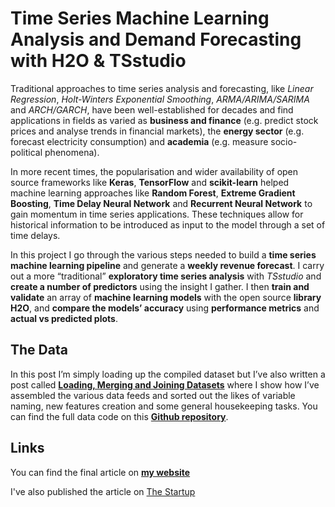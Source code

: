# Time Series Machine Learning Analysis and Demand Forecasting with H2O & TSstudio

Traditional approaches to time series analysis and forecasting, like _Linear Regression_, _Holt-Winters Exponential Smoothing_, _ARMA/ARIMA/SARIMA_ and _ARCH/GARCH_, have been well-established for decades and find applications in fields as varied as __business and finance__ (e.g. predict stock prices and analyse trends in financial markets), the __energy sector__ (e.g. forecast electricity consumption) and __academia__ (e.g. measure socio-political phenomena).

In more recent times, the popularisation and wider availability of open source frameworks like __Keras__, __TensorFlow__ and __scikit-learn__ helped machine learning approaches like __Random Forest__, __Extreme Gradient Boosting__, __Time Delay Neural Network__ and __Recurrent Neural Network__ to gain momentum in time series applications. These techniques allow for historical information to be introduced as input to the model through a set of time delays.

In this project I go through the various steps needed to build a __time series machine learning pipeline__ and generate a __weekly revenue forecast__. I carry out a more “traditional” __exploratory time series analysis__ with _TSstudio_ and __create a number of predictors__ using the insight I gather. I then __train and validate__ an array of __machine learning models__ with the open source __library H2O__, and __compare the models’ accuracy__ using __performance metrics__ and __actual vs predicted plots__.

## The Data

In this post I’m simply loading up the compiled dataset but I’ve also written a post called [__Loading, Merging and Joining Datasets__](https://diegousai.io/2019/09/loading-merging-and-joining-datasets/) where I show how I’ve assembled the various data feeds and sorted out the likes of variable naming, new features creation and some general housekeeping tasks. You can find the full data code on this [__Github repository__](https://github.com/DiegoUsaiUK/Loading_Merging_and_Joining_Datasets).

## Links

You can find the final article on [__my website__](https://diegousai.io/2019/12/time-series-machine-learning-analysis-and-demand-forecasting/)

I've also published the article on [The Startup](https://medium.com/swlh/time-series-machine-learning-analysis-and-demand-forecasting-with-h2o-tsstudio-b21cd58749b1)
